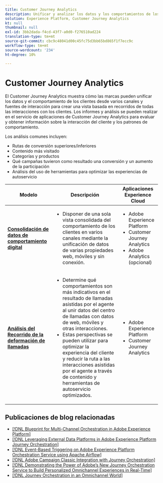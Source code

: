 ```yaml
---
title: Customer Journey Analytics
description: Unificar y analizar los datos y los comportamientos de los clientes desde el recorrido del cliente
solution: Experience Platform, Customer Journey Analytics
kt: null
thumbnail: null
exl-id: 3bb2dada-f4cd-43f7-a0d0-f276510ad224
translation-type: tm+mt
source-git-commit: cbc9c48041d00c45fc75d3bb65bd865f1f7ecc9c
workflow-type: tm+mt
source-wordcount: '234'
ht-degree: 10%

---
```


# Customer Journey Analytics

El Customer Journey Analytics muestra cómo las marcas pueden unificar los datos y el comportamiento de los clientes desde varios canales y fuentes de interacción para crear una vista basada en recorridos de todas las interacciones con los clientes. Los informes y análisis se pueden realizar en el servicio de aplicaciones de Customer Journey Analytics para evaluar y obtener información sobre la interacción del cliente y los patrones de comportamiento.

Los análisis comunes incluyen:

* Rutas de conversión superiores/inferiores
* Contenido más visitado
* Categorías y productos
* Qué campañas tuvieron como resultado una conversión y un aumento de la participación
* Análisis del uso de herramientas para optimizar las experiencias de autoservicio

| Modelo | Descripción | Aplicaciones Experience Cloud |
|---|---|---|
| **[Consolidación de datos de comportamiento digital](digital-behavioral-data-consolidation.md)** | <ul><li>Disponer de una sola vista consolidada del comportamiento de los clientes en varios canales mediante la unificación de datos de varias propiedades web, móviles y sin conexión.</li></ul> | <ul><li>Adobe Experience Platform</li><li>Customer Journey Analytics</li><li>Adobe Analytics (opcional)</li></ul> |
| **[Análisis del Recorrido de la deformación de llamadas](call-deflect.md)** | <ul><li>Determine qué comportamientos son más indicativos en el resultado de llamadas asistidas por el agente al unir datos del centro de llamadas con datos de web, móviles y otras interacciones.</li><li>Estas perspectivas se pueden utilizar para optimizar la experiencia del cliente y reducir la ruta a las interacciones asistidas por el agente a través de contenido y herramientas de autoservicio optimizados.  </li></ul> | <ul><li>Adobe Experience Platform</li><li>Customer Journey Analytics</li> |

## Publicaciones de blog relacionadas

* [[!DNL Blueprint for Multi-Channel Orchestration in Adobe Experience Platform]](https://medium.com/adobetech/blueprint-for-multi-channel-orchestration-in-adobe-experience-platform-c68317e94184)
* [[!DNL Leveraging External Data Platforms in Adobe Experience Platform Journey Orchestration]](https://medium.com/adobetech/leveraging-external-data-platforms-in-adobe-experience-platform-journey-orchestration-54fc6134fe17)
* [[!DNL Event-Based Triggering on Adobe Experience Platform Orchestration Service using Apache Airflow]](https://medium.com/adobetech/event-based-triggering-on-adobe-experience-platform-orchestration-service-using-apache-airflow-8607b28251f1)
* [[!DNL Adobe Campaign Classic Integration with Journey Orchestration]](https://medium.com/adobetech/adobe-campaign-classic-integration-with-journey-orchestration-ae577653281)
* [[!DNL Demonstrating the Power of Adobe’s New Journey Orchestration Service to Build Personalized Omnichannel Experiences in Real-Time]](https://medium.com/adobetech/demonstrating-the-power-of-adobes-new-journey-orchestration-service-to-build-personalized-aa60d88cd34)
* [[!DNL Journey Orchestration in an Omnichannel World]](https://medium.com/adobetech/journey-orchestration-in-an-omnichannel-world-3a2d32d556d9)
